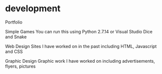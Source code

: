 # development
Portfolio 

Simple Games 
You can run this using Python 2.7.14 or Visual Studio 
Dice and Snake

Web Design 
Sites I have worked on in the past including HTML, Javascript and CSS 

Graphic Design 
Graphic work I have worked on including advertisements, flyers, pictures 

